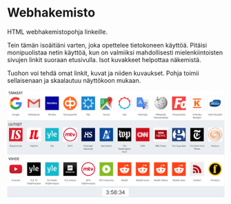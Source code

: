 # Webhakemisto
HTML webhakemistopohja linkeille.

Tein tämän isoäitiäni varten, joka opettelee tietokoneen käyttöä. Pitäisi monipuolistaa netin käyttöä, kun on valmiiksi mahdollisesti mielenkiintoisten sivujen linkit suoraan etusivulla. Isot kuvakkeet helpottaa näkemistä.

Tuohon voi tehdä omat linkit, kuvat ja niiden kuvaukset. Pohja toimii sellaisenaan ja skaalautuu näyttökoon mukaan.

![alt text](https://github.com/PyhaMarkus/webhakemisto/blob/master/kuvat/webhakemisto.PNG "webhakemisto")
